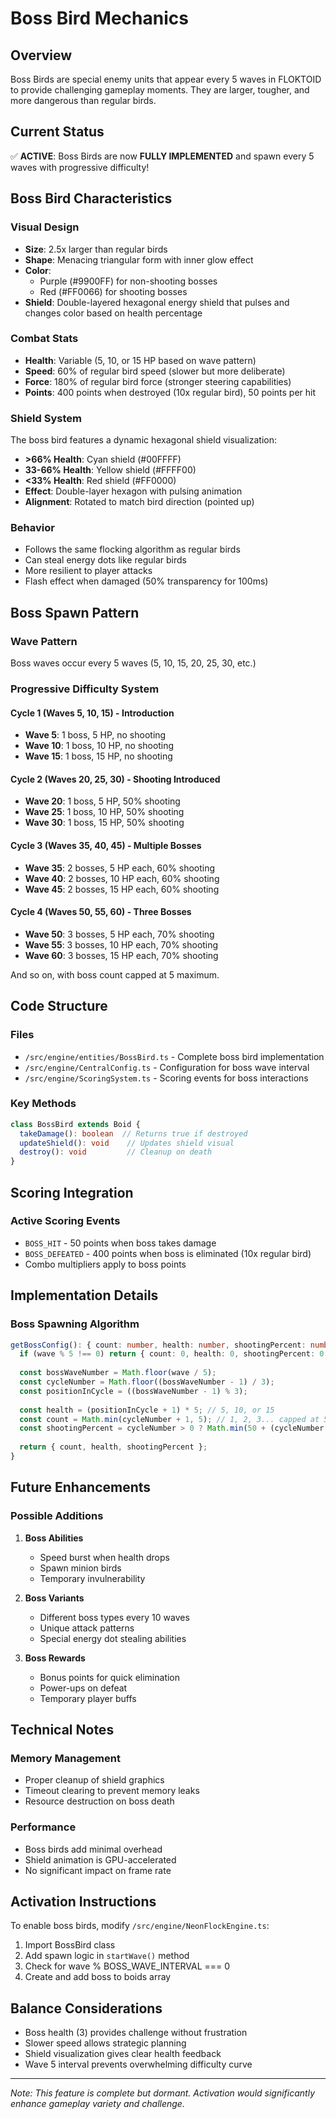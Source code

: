# Boss Bird Mechanics

## Overview
Boss Birds are special enemy units that appear every 5 waves in FLOKTOID to provide challenging gameplay moments. They are larger, tougher, and more dangerous than regular birds.

## Current Status
✅ **ACTIVE**: Boss Birds are now **FULLY IMPLEMENTED** and spawn every 5 waves with progressive difficulty!

## Boss Bird Characteristics

### Visual Design
- **Size**: 2.5x larger than regular birds
- **Shape**: Menacing triangular form with inner glow effect
- **Color**: 
  - Purple (#9900FF) for non-shooting bosses
  - Red (#FF0066) for shooting bosses
- **Shield**: Double-layered hexagonal energy shield that pulses and changes color based on health percentage

### Combat Stats
- **Health**: Variable (5, 10, or 15 HP based on wave pattern)
- **Speed**: 60% of regular bird speed (slower but more deliberate)
- **Force**: 180% of regular bird force (stronger steering capabilities)
- **Points**: 400 points when destroyed (10x regular bird), 50 points per hit

### Shield System
The boss bird features a dynamic hexagonal shield visualization:
- **>66% Health**: Cyan shield (#00FFFF)
- **33-66% Health**: Yellow shield (#FFFF00)  
- **<33% Health**: Red shield (#FF0000)
- **Effect**: Double-layer hexagon with pulsing animation
- **Alignment**: Rotated to match bird direction (pointed up)

### Behavior
- Follows the same flocking algorithm as regular birds
- Can steal energy dots like regular birds
- More resilient to player attacks
- Flash effect when damaged (50% transparency for 100ms)

## Boss Spawn Pattern

### Wave Pattern
Boss waves occur every 5 waves (5, 10, 15, 20, 25, 30, etc.)

### Progressive Difficulty System

#### Cycle 1 (Waves 5, 10, 15) - Introduction
- **Wave 5**: 1 boss, 5 HP, no shooting
- **Wave 10**: 1 boss, 10 HP, no shooting
- **Wave 15**: 1 boss, 15 HP, no shooting

#### Cycle 2 (Waves 20, 25, 30) - Shooting Introduced
- **Wave 20**: 1 boss, 5 HP, 50% shooting
- **Wave 25**: 1 boss, 10 HP, 50% shooting
- **Wave 30**: 1 boss, 15 HP, 50% shooting

#### Cycle 3 (Waves 35, 40, 45) - Multiple Bosses
- **Wave 35**: 2 bosses, 5 HP each, 60% shooting
- **Wave 40**: 2 bosses, 10 HP each, 60% shooting
- **Wave 45**: 2 bosses, 15 HP each, 60% shooting

#### Cycle 4 (Waves 50, 55, 60) - Three Bosses
- **Wave 50**: 3 bosses, 5 HP each, 70% shooting
- **Wave 55**: 3 bosses, 10 HP each, 70% shooting
- **Wave 60**: 3 bosses, 15 HP each, 70% shooting

And so on, with boss count capped at 5 maximum.

## Code Structure

### Files
- `/src/engine/entities/BossBird.ts` - Complete boss bird implementation
- `/src/engine/CentralConfig.ts` - Configuration for boss wave interval
- `/src/engine/ScoringSystem.ts` - Scoring events for boss interactions

### Key Methods
```typescript
class BossBird extends Boid {
  takeDamage(): boolean  // Returns true if destroyed
  updateShield(): void    // Updates shield visual
  destroy(): void         // Cleanup on death
}
```

## Scoring Integration

### Active Scoring Events
- `BOSS_HIT` - 50 points when boss takes damage
- `BOSS_DEFEATED` - 400 points when boss is eliminated (10x regular bird)
- Combo multipliers apply to boss points

## Implementation Details

### Boss Spawning Algorithm
```typescript
getBossConfig(): { count: number, health: number, shootingPercent: number } {
  if (wave % 5 !== 0) return { count: 0, health: 0, shootingPercent: 0 };
  
  const bossWaveNumber = Math.floor(wave / 5);
  const cycleNumber = Math.floor((bossWaveNumber - 1) / 3);
  const positionInCycle = ((bossWaveNumber - 1) % 3);
  
  const health = (positionInCycle + 1) * 5; // 5, 10, or 15
  const count = Math.min(cycleNumber + 1, 5); // 1, 2, 3... capped at 5
  const shootingPercent = cycleNumber > 0 ? Math.min(50 + (cycleNumber - 1) * 10, 100) : 0;
  
  return { count, health, shootingPercent };
}
```

## Future Enhancements

### Possible Additions
1. **Boss Abilities**
   - Speed burst when health drops
   - Spawn minion birds
   - Temporary invulnerability
   
2. **Boss Variants**
   - Different boss types every 10 waves
   - Unique attack patterns
   - Special energy dot stealing abilities

3. **Boss Rewards**
   - Bonus points for quick elimination
   - Power-ups on defeat
   - Temporary player buffs

## Technical Notes

### Memory Management
- Proper cleanup of shield graphics
- Timeout clearing to prevent memory leaks
- Resource destruction on boss death

### Performance
- Boss birds add minimal overhead
- Shield animation is GPU-accelerated
- No significant impact on frame rate

## Activation Instructions

To enable boss birds, modify `/src/engine/NeonFlockEngine.ts`:

1. Import BossBird class
2. Add spawn logic in `startWave()` method
3. Check for wave % BOSS_WAVE_INTERVAL === 0
4. Create and add boss to boids array

## Balance Considerations

- Boss health (3) provides challenge without frustration
- Slower speed allows strategic planning
- Shield visualization gives clear health feedback
- Wave 5 interval prevents overwhelming difficulty curve

---

*Note: This feature is complete but dormant. Activation would significantly enhance gameplay variety and challenge.*